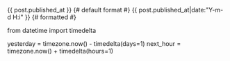 {{ post.published_at }}                    {# default format #}
{{ post.published_at|date:"Y-m-d H:i" }}   {# formatted #}

from datetime import timedelta

yesterday = timezone.now() - timedelta(days=1)
next_hour = timezone.now() + timedelta(hours=1)
